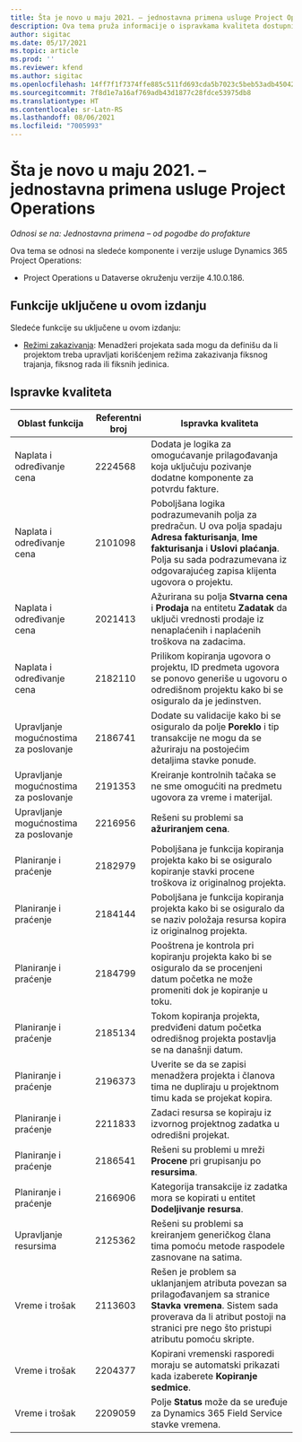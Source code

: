 ```yaml
---
title: Šta je novo u maju 2021. – jednostavna primena usluge Project Operations
description: Ova tema pruža informacije o ispravkama kvaliteta dostupnim u jednostavnoj primeni izdanja Project Operations za maj 2021. godine.
author: sigitac
ms.date: 05/17/2021
ms.topic: article
ms.prod: ''
ms.reviewer: kfend
ms.author: sigitac
ms.openlocfilehash: 14ff7f1f7374ffe885c511fd693cda5b7023c5beb53adb45042ddda1e932c93d
ms.sourcegitcommit: 7f8d1e7a16af769adb43d1877c28fdce53975db8
ms.translationtype: HT
ms.contentlocale: sr-Latn-RS
ms.lasthandoff: 08/06/2021
ms.locfileid: "7005993"
---
```

# <a name="whats-new-may-2021---project-operations-lite-deployment"></a>Šta je novo u maju 2021. – jednostavna primena usluge Project Operations

_Odnosi se na: Jednostavna primena – od pogodbe do profakture_

Ova tema se odnosi na sledeće komponente i verzije usluge Dynamics 365 Project Operations:

   - Project Operations u Dataverse okruženju verzije 4.10.0.186.

## <a name="features-included-in-this-release"></a>Funkcije uključene u ovom izdanju

Sledeće funkcije su uključene u ovom izdanju:

- [Režimi zakazivanja](../../project-management/scheduling-modes.md): Menadžeri projekata sada mogu da definišu da li projektom treba upravljati korišćenjem režima zakazivanja fiksnog trajanja, fiksnog rada ili fiksnih jedinica.

## <a name="quality-updates"></a>Ispravke kvaliteta

| **Oblast funkcija** | **Referentni broj** | **Ispravka kvaliteta** |
| --- | --- | --- |
| Naplata i određivanje cena | 2224568 | Dodata je logika za omogućavanje prilagođavanja koja uključuju pozivanje dodatne komponente za potvrdu fakture. |
| Naplata i određivanje cena | 2101098 | Poboljšana logika podrazumevanih polja za predračun. U ova polja spadaju **Adresa fakturisanja**, **Ime fakturisanja** i **Uslovi plaćanja**. Polja su sada podrazumevana iz odgovarajućeg zapisa klijenta ugovora o projektu. |
| Naplata i određivanje cena | 2021413 | Ažurirana su polja **Stvarna cena** i **Prodaja** na entitetu **Zadatak** da uključi vrednosti prodaje iz nenaplaćenih i naplaćenih troškova na zadacima. |
| Naplata i određivanje cena | 2182110 | Prilikom kopiranja ugovora o projektu, ID predmeta ugovora se ponovo generiše u ugovoru o odredišnom projektu kako bi se osiguralo da je jedinstven. |
| Upravljanje mogućnostima za poslovanje | 2186741 | Dodate su validacije kako bi se osiguralo da polje **Poreklo** i tip transakcije ne mogu da se ažuriraju na postojećim detaljima stavke ponude. |
| Upravljanje mogućnostima za poslovanje | 2191353 | Kreiranje kontrolnih tačaka se ne sme omogućiti na predmetu ugovora za vreme i materijal. |
| Upravljanje mogućnostima za poslovanje | 2216956 | Rešeni su problemi sa **ažuriranjem cena**. |
| Planiranje i praćenje | 2182979 | Poboljšana je funkcija kopiranja projekta kako bi se osiguralo kopiranje stavki procene troškova iz originalnog projekta. |
| Planiranje i praćenje | 2184144 | Poboljšana je funkcija kopiranja projekta kako bi se osiguralo da se naziv položaja resursa kopira iz originalnog projekta. |
| Planiranje i praćenje | 2184799 | Pooštrena je kontrola pri kopiranju projekta kako bi se osiguralo da se procenjeni datum početka ne može promeniti dok je kopiranje u toku. |
| Planiranje i praćenje | 2185134 | Tokom kopiranja projekta, predviđeni datum početka odredišnog projekta postavlja se na današnji datum. |
| Planiranje i praćenje | 2196373 | Uverite se da se zapisi menadžera projekta i članova tima ne dupliraju u projektnom timu kada se projekat kopira. |
| Planiranje i praćenje | 2211833 | Zadaci resursa se kopiraju iz izvornog projektnog zadatka u odredišni projekat. |
| Planiranje i praćenje | 2186541 | Rešeni su problemi u mreži **Procene** pri grupisanju po **resursima**. |
| Planiranje i praćenje | 2166906 | Kategorija transakcije iz zadatka mora se kopirati u entitet **Dodeljivanje resursa**. |
| Upravljanje resursima | 2125362 | Rešeni su problemi sa kreiranjem generičkog člana tima pomoću metode raspodele zasnovane na satima. |
| Vreme i trošak | 2113603 | Rešen je problem sa uklanjanjem atributa povezan sa prilagođavanjem sa stranice **Stavka vremena**. Sistem sada proverava da li atribut postoji na stranici pre nego što pristupi atributu pomoću skripte. |
| Vreme i trošak | 2204377 | Kopirani vremenski rasporedi moraju se automatski prikazati kada izaberete **Kopiranje sedmice**. |
| Vreme i trošak | 2209059 | Polje **Status** može da se uređuje za Dynamics 365 Field Service stavke vremena. |
